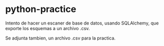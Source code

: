 # python-practice

Intento de hacer un escaner de base de datos, usando SQLAlchemy, que exporte los esquemas a un archivo .csv.

Se adjunta tambien, un archivo .csv para la practica.
